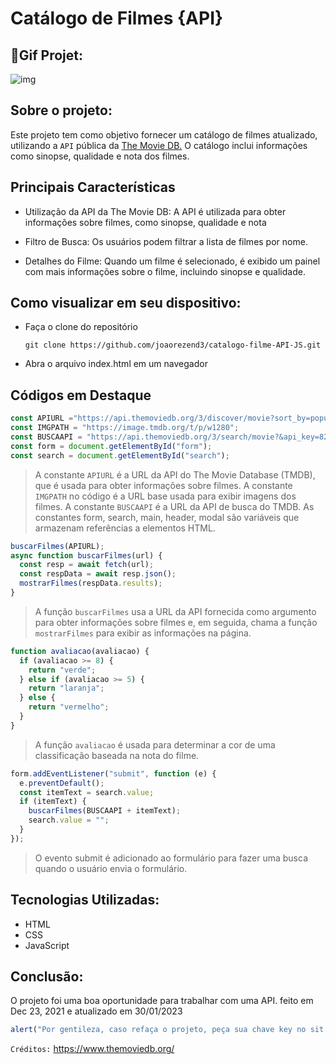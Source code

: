 # Catálogo de Filmes {API}

## 🎥Gif Projet:

![img](https://github.com/joaorezend3/catalogo-filme-API-/blob/master/catalogo.gif)

## Sobre o projeto:

Este projeto tem como objetivo fornecer um catálogo de filmes atualizado, utilizando a `API` pública da <a href="https://www.themoviedb.org/">The Movie DB.</a> O catálogo inclui informações como sinopse, qualidade e nota dos filmes.

## Principais Características

- Utilização da API da The Movie DB: A API é utilizada para obter informações sobre filmes, como sinopse, qualidade e nota

- Filtro de Busca: Os usuários podem filtrar a lista de filmes por nome.

- Detalhes do Filme: Quando um filme é selecionado, é exibido um painel com mais informações sobre o filme, incluindo sinopse e qualidade.

## Como visualizar em seu dispositivo:

- Faça o clone do repositório

  `git clone https://github.com/joaorezend3/catalogo-filme-API-JS.git` 

- Abra o arquivo index.html em um navegador

## Códigos em Destaque

```javascript
const APIURL ="https://api.themoviedb.org/3/discover/movie?sort_by=popularity.desc&api_key=824ab9aa2838bb970a3bd608a9d6ea84";
const IMGPATH = "https://image.tmdb.org/t/p/w1280";
const BUSCAAPI = "https://api.themoviedb.org/3/search/movie?&api_key=824ab9aa2838bb970a3bd608a9d6ea84&query=";
const form = document.getElementById("form");
const search = document.getElementById("search");
```
> A constante `APIURL` é a URL da API do The Movie Database (TMDB), que é usada para obter informações sobre filmes. A constante `IMGPATH` no código é a URL base usada para exibir imagens dos filmes. A constante `BUSCAAPI` é a URL da API de busca do TMDB. As constantes form, search, main, header, modal são variáveis que armazenam referências a elementos HTML.

```javascript
buscarFilmes(APIURL);
async function buscarFilmes(url) {
  const resp = await fetch(url);
  const respData = await resp.json();
  mostrarFilmes(respData.results);
}
```
> A função `buscarFilmes` usa a URL da API fornecida como argumento para obter informações sobre filmes e, em seguida, chama a função `mostrarFilmes` para exibir as informações na página.

```javascript
function avaliacao(avaliacao) {
  if (avaliacao >= 8) {
    return "verde";
  } else if (avaliacao >= 5) {
    return "laranja";
  } else {
    return "vermelho";
  }
}
```
> A função `avaliacao` é usada para determinar a cor de uma classificação baseada na nota do filme.
```javascript
form.addEventListener("submit", function (e) {
  e.preventDefault();
  const itemText = search.value;
  if (itemText) {
    buscarFilmes(BUSCAAPI + itemText);
    search.value = "";
  }
});
```
> O evento submit é adicionado ao formulário para fazer uma busca quando o usuário envia o formulário.

## Tecnologias Utilizadas:

- HTML
- CSS
- JavaScript

## Conclusão:
O projeto foi uma boa oportunidade para trabalhar com uma API. feito em Dec 23, 2021 e atualizado em 30/01/2023

```javascript
alert("Por gentileza, caso refaça o projeto, peça sua chave key no sit: https://www.themoviedb.org/ caso queira somente utilizar ou visualizar o projeto não ha necessidades, obrigado😁");
```
`Créditos:` https://www.themoviedb.org/
